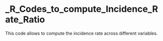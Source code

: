 # _R_Codes_to_compute_Incidence_Rate_Ratio
This code allows to compute the incidence rate across different variables.
